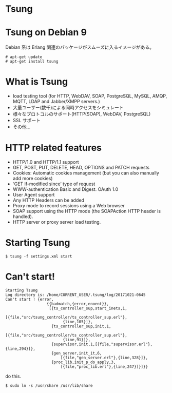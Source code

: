 # Tsung

# Tsung on Debian 9

Debian 系は Erlang 関連のパッケージがスムーズに入るイメージがある。

```
# apt-get update
# apt-get install tsung
```

# What is Tsung

- load testing tool (for HTTP, WebDAV, SOAP, PostgreSQL, MySQL, AMQP, MQTT, LDAP and Jabber/XMPP servers.)
- 大量ユーザー(数千)による同時アクセスをシミュレート
- 様々なプロトコルのサポート(HTTP(SOAP), WebDAV, PostgreSQL)
- SSL サポート
- その他...

# HTTP related features

- HTTP/1.0 and HTTP/1.1 support
- GET, POST, PUT, DELETE, HEAD, OPTIONS and PATCH requests
- Cookies: Automatic cookies management (but you can also manually add more cookies)
- ‘GET If-modified since’ type of request
- WWW-authentication Basic and Digest. OAuth 1.0
- User Agent support
- Any HTTP Headers can be added
- Proxy mode to record sessions using a Web browser
- SOAP support using the HTTP mode (the SOAPAction HTTP header is handled).
- HTTP server or proxy server load testing.

# Starting Tsung

```
$ tsung -f settings.xml start
```



# Can't start!

```
Starting Tsung
Log directory is: /home/CURRENT_USER/.tsung/log/20171021-0645
Can't start ! {error,
                  {{badmatch,{error,enoent}},
                   [{ts_controller_sup,start_inets,1,
                        [{file,"src/tsung_controller/ts_controller_sup.erl"},
                         {line,105}]},
                    {ts_controller_sup,init,1,
                        [{file,"src/tsung_controller/ts_controller_sup.erl"},
                         {line,91}]},
                    {supervisor,init,1,[{file,"supervisor.erl"},{line,294}]},
                    {gen_server,init_it,6,
                        [{file,"gen_server.erl"},{line,328}]},
                    {proc_lib,init_p_do_apply,3,
                        [{file,"proc_lib.erl"},{line,247}]}]}}
```

do this.

```
$ sudo ln -s /usr/share /usr/lib/share
```

